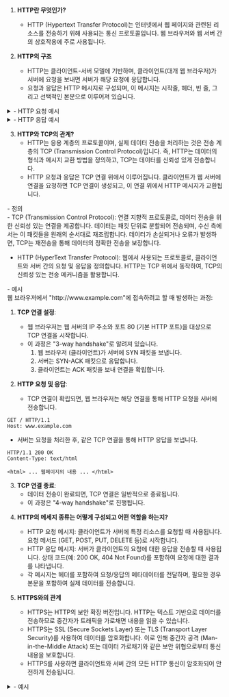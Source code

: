 1. **HTTP란 무엇인가?**
   - HTTP (Hypertext Transfer Protocol)는 인터넷에서 웹 페이지와 관련된 리소스를 전송하기 위해 사용되는 통신 프로토콜입니다. 웹 브라우저와 웹 서버 간의 상호작용에 주로 사용됩니다.

2. **HTTP의 구조**
   - HTTP는 클라이언트-서버 모델에 기반하며, 클라이언트(대개 웹 브라우저)가 서버에 요청을 보내면 서버가 해당 요청에 응답합니다.
   - 요청과 응답은 HTTP 메시지로 구성되며, 이 메시지는 시작줄, 헤더, 빈 줄, 그리고 선택적인 본문으로 이루어져 있습니다.

<details>
   <summary>- HTTP 요청 예시</summary>
```
GET /index.html HTTP/1.1
Host: www.example.com
User-Agent: Mozilla/5.0 (Windows NT 10.0; Win64; x64) AppleWebKit/537.36 (KHTML, like Gecko) Chrome/58.0.3029.110 Safari/537.3
Accept: text/html,application/xhtml+xml,application/xml;q=0.9,*/*;q=0.8
Accept-Language: en-US,en;q=0.5
Accept-Encoding: gzip, deflate
Connection: keep-alive
```

GET: 사용된 HTTP 메서드입니다.
/index.html: 웹 서버에 요청되는 리소스의 경로입니다.
Host, User-Agent, Accept 등: HTTP 헤더들이며, 요청에 대한 추가적인 정보를 제공합니다.
</details>

<details>
   <summary>- HTTP 응답 예시</summary>
```
HTTP/1.1 200 OK
Date: Mon, 27 Jul 2020 12:28:53 GMT
Server: Apache/2.2.14 (Win32)
Last-Modified: Sun, 26 Jul 2020 20:56:15 GMT
Content-Length: 88
Content-Type: text/html
Connection: Closed

<html>
	<head>
		<title>An Example Page</title>
	</head>
	<body>
		Hello World!
	</body>
</html>
```

HTTP/1.1 200 OK: HTTP 버전과 상태 코드 및 상태 메시지입니다.
Date, Server, Content-Length 등: HTTP 헤더들이며, 응답에 대한 추가적인 정보를 제공합니다.
<html>...</html>: HTML 본문이며, 브라우저가 해석하고 사용자에게 보여줄 내용입니다.
</details>

3. **HTTP와 TCP의 관계?**
   - HTTP는 응용 계층의 프로토콜이며, 실제 데이터 전송을 처리하는 것은 전송 계층의 TCP (Transmission Control Protocol)입니다. 즉, HTTP는 데이터의 형식과 메시지 교환 방법을 정의하고, TCP는 데이터를 신뢰성 있게 전송합니다.
   - HTTP 요청과 응답은 TCP 연결 위에서 이루어집니다. 클라이언트가 웹 서버에 연결을 요청하면 TCP 연결이 생성되고, 이 연결 위에서 HTTP 메시지가 교환됩니다.

<detals>
	<summary>- 정의</summary>
- TCP (Transmission Control Protocol):
연결 지향적 프로토콜로, 데이터 전송을 위한 신뢰성 있는 연결을 제공합니다.
데이터는 패킷 단위로 분할되어 전송되며, 수신 측에서는 이 패킷들을 원래의 순서대로 재조립합니다.
데이터가 손실되거나 오류가 발생하면, TCP는 재전송을 통해 데이터의 정확한 전송을 보장합니다.

- HTTP (HyperText Transfer Protocol):
웹에서 사용되는 프로토콜로, 클라이언트와 서버 간의 요청 및 응답을 정의합니다.
HTTP는 TCP 위에서 동작하여, TCP의 신뢰성 있는 전송 메커니즘을 활용합니다.
</details>

<detals>
	<summary>- 예시</summary>
웹 브라우저에서 "http://www.example.com"에 접속하려고 할 때 발생하는 과정:

1. **TCP 연결 설정**:
   - 웹 브라우저는 웹 서버의 IP 주소와 포트 80 (기본 HTTP 포트)을 대상으로 TCP 연결을 시작합니다.
   - 이 과정은 "3-way handshake"로 알려져 있습니다.
     1. 웹 브라우저 (클라이언트)가 서버에 SYN 패킷을 보냅니다.
     2. 서버는 SYN-ACK 패킷으로 응답합니다.
     3. 클라이언트는 ACK 패킷을 보내 연결을 확립합니다.

2. **HTTP 요청 및 응답**:
   - TCP 연결이 확립되면, 웹 브라우저는 해당 연결을 통해 HTTP 요청을 서버에 전송합니다.
```
GET / HTTP/1.1
Host: www.example.com
```
   - 서버는 요청을 처리한 후, 같은 TCP 연결을 통해 HTTP 응답을 보냅니다.
```
HTTP/1.1 200 OK
Content-Type: text/html

<html> ... 웹페이지의 내용 ... </html>

```

3. **TCP 연결 종료**:
   - 데이터 전송이 완료되면, TCP 연결은 일반적으로 종료됩니다.
   - 이 과정은 "4-way handshake"로 진행됩니다.
</details>

4. **HTTP의 메세지 종류는 어떻게 구성되고 어떤 역할을 하는지?**
   - HTTP 요청 메시지: 클라이언트가 서버에 특정 리소스를 요청할 때 사용됩니다. 요청 메서드 (GET, POST, PUT, DELETE 등)로 시작합니다.
   - HTTP 응답 메시지: 서버가 클라이언트의 요청에 대한 응답을 전송할 때 사용됩니다. 상태 코드(예: 200 OK, 404 Not Found)를 포함하여 요청에 대한 결과를 나타냅니다.
   - 각 메시지는 헤더를 포함하여 요청/응답의 메타데이터를 전달하며, 필요한 경우 본문을 포함하여 실제 데이터를 전송합니다.

5. **HTTPS와의 관계**
   - HTTPS는 HTTP의 보안 확장 버전입니다. HTTP는 텍스트 기반으로 데이터를 전송하므로 중간자가 트래픽을 가로채면 내용을 읽을 수 있습니다.
   - HTTPS는 SSL (Secure Sockets Layer) 또는 TLS (Transport Layer Security)를 사용하여 데이터를 암호화합니다. 이로 인해 중간자 공격 (Man-in-the-Middle Attack) 또는 데이터 가로채기와 같은 보안 위협으로부터 통신 내용을 보호합니다.
   - HTTPS를 사용하면 클라이언트와 서버 간의 모든 HTTP 통신이 암호화되어 안전하게 전송됩니다.

<details>
	<summary>- 예시</summary>
```
요청
[암호화된 메시지]
GET /secure-page HTTP/1.1
Host: www.secure-example.com
User-Agent: Mozilla/5.0
...
```
```
응답
[암호화된 메시지]
HTTP/1.1 200 OK
Date: Mon, 27 Jul 2029 12:28:53 GMT
Server: Apache/2.2.14 (Win32)
...
<html>
<body>
<h1>Secure Content!</h1>
</body>
</html>
```
</details>
